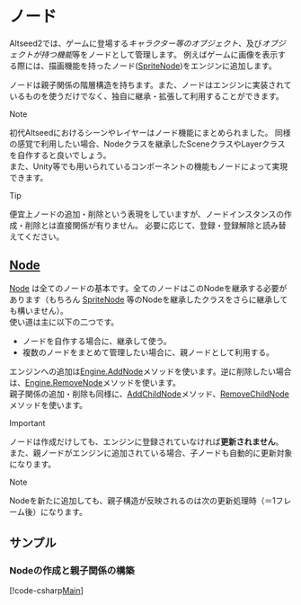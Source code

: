 
# ノード

Altseed2では、ゲームに登場する*キャラクター等のオブジェクト*、及び*オブジェクトが持つ機能*等をノードとして管理します。
例えばゲームに画像を表示する際には、描画機能を持ったノード([SpriteNode](xref:Altseed.SpriteNode))をエンジンに追加します。

ノードは親子関係の階層構造を持ちます。また、ノードはエンジンに実装されているものを使うだけでなく、独自に継承・拡張して利用することができます。

> [!NOTE]
> 初代Altseedにおけるシーンやレイヤーはノード機能にまとめられました。
> 同様の感覚で利用したい場合、Nodeクラスを継承したSceneクラスやLayerクラスを自作すると良いでしょう。  
> また、Unity等でも用いられているコンポーネントの機能もノードによって実現できます。

> [!TIP]
> 便宜上ノードの追加・削除という表現をしていますが、ノードインスタンスの作成・削除とは直接関係が有りません。
> 必要に応じて、登録・登録解除と読み替えてください。

## [Node](xref:Altseed.Node)

[Node](xref:Altseed.Node) は全てのノードの基本です。全てのノードはこのNodeを継承する必要があります（もちろん [SpriteNode](xref:Altseed.SpriteNode) 等のNodeを継承したクラスをさらに継承しても構いません）。  
使い道は主に以下の二つです。

- ノードを自作する場合に、継承して使う。
- 複数のノードをまとめて管理したい場合に、親ノードとして利用する。

エンジンへの追加は[Engine.AddNode](xref:Altseed.Engine.AddNode(Altseed.Node))メソッドを使います。逆に削除したい場合は、[Engine.RemoveNode](xref:Altseed.Engine.RemoveNode(Altseed.Node))メソッドを使います。  
親子関係の追加・削除も同様に、[AddChildNode](xref:Altseed.Node.AddChildNode(Altseed.Node))メソッド、[RemoveChildNode](xref:Altseed.Node.RemoveChildNode(Altseed.Node))メソッドを使います。

> [!IMPORTANT]
> ノードは作成だけしても、エンジンに登録されていなければ**更新されません**。  
> また、親ノードがエンジンに追加されている場合、子ノードも自動的に更新対象になります。

> [!NOTE]
> Nodeを新たに追加しても、親子構造が反映されるのは次の更新処理時（＝1フレーム後）になります。



## サンプル

### Nodeの作成と親子関係の構築

[!code-csharp[Main](../../Src/Samples/CreatingNode.cs)]